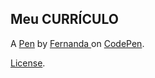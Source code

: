 Meu CURRÍCULO
-------------


A [Pen](https://codepen.io/mariafernanda32/pen/oNadKMN) by [Fernanda ](https://codepen.io/mariafernanda32) on [CodePen](https://codepen.io).

[License](https://codepen.io/license/pen/oNadKMN).